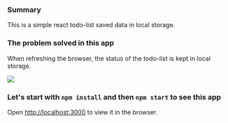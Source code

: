 ### Summary

This is a simple react todo-list saved data in local storage.

### The problem solved in this app

When refreshing the browser, the status of the todo-list is kept in local storage.

![](https://drive.google.com/uc?export=view&id=1ETs2Fra_QzMF4V71_qzN9Sp5IvcSMrjt)

### Let's start with `npm install` and then `npm start` to see this app

Open [http://localhost:3000](http://localhost:3000) to view it in the browser.
